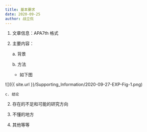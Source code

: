 ```yaml
---
title: 基本要求
date: 2020-09-25
author: 战立侃
---
```


1. 文章信息：APA7th 格式

2. 主要内容：

    a. 背景

    b. 方法

    - 如下图

![]({{ site.url }}/Supporting_Information/2020-09-27-EXP-Fig-1.png)

    c. 结论

2. 存在的不足和可能的研究方向

3. 不懂的地方

4. 其他等等
